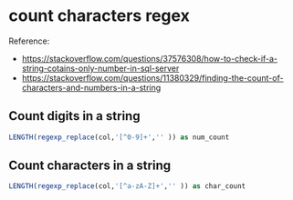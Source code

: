 # count characters regex 

Reference: 

- https://stackoverflow.com/questions/37576308/how-to-check-if-a-string-cotains-only-number-in-sql-server
- https://stackoverflow.com/questions/11380329/finding-the-count-of-characters-and-numbers-in-a-string

## Count digits in a string 

```sql
LENGTH(regexp_replace(col,'[^0-9]+','' )) as num_count
```

## Count characters in a string 

```sql
LENGTH(regexp_replace(col,'[^a-zA-Z]+','' )) as char_count
```
